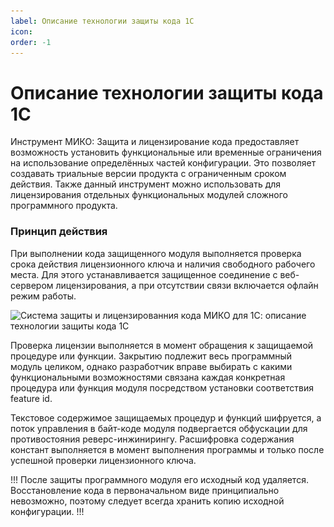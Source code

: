 ```yaml
---
label: Описание технологии защиты кода 1С
icon: 
order: -1
---
```

# Описание технологии защиты кода 1С

Инструмент МИКО: Защита и лицензирование кода предоставляет возможность установить функциональные или временные ограничения на использование определённых частей конфигурации. Это позволяет создавать триальные версии продукта с ограниченным сроком действия. Также данный инструмент можно использовать для лицензирования отдельных функциональных модулей сложного программного продукта.

### Принцип действия

При выполнении кода защищенного модуля выполняется проверка срока действия лицензионного ключа и наличия свободного рабочего места. Для этого устанавливается защищенное соединение с веб-сервером лицензирования, а при отсутствии связи включается офлайн режим работы.

<img class="miko-shadow img-zoomable"  
src="/assets/protect-1c-code/description-1c-code-protection-technology/description-1c-code-protection-technology_1.png"
data-original="/assets/protect-1c-code/description-1c-code-protection-technology/description-1c-code-protection-technology_1.png"
srcset="/assets/protect-1c-code/description-1c-code-protection-technology/description-1c-code-protection-technology_1_prev.png 1x, /assets/protect-1c-code/description-1c-code-protection-technology/description-1c-code-protection-technology_1.png 2x"
alt="Система защиты и лицензированния кода МИКО для 1С: описание технологии защиты кода 1С"
/>

Проверка лицензии выполняется в момент обращения к защищаемой процедуре или функции. Закрытию подлежит весь программный модуль целиком, однако разработчик вправе выбирать с какими функциональными возможностями связана каждая конкретная процедура или функция модуля посредством установки соответствия feature id.

Текстовое содержимое защищаемых процедур и функций шифруется, а поток управления в байт-коде модуля подвергается обфускации для противостояния реверс-инжинирингу. Расшифровка содержания констант выполняется в момент выполнения программы и только после успешной проверки лицензионного ключа.

!!!
После защиты программного модуля его исходный код удаляется. Восстановление кода в первоначальном виде принципиально невозможно, поэтому следует всегда хранить копию исходной конфигурации.
!!!